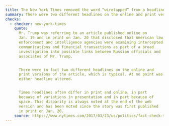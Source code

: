 ```yaml
---
title: The New York Times removed the word “wiretapped” from a headline
summary: There were two different headlines on the online and print versions, neither of which were altered.
checks:
  - checker: new-york-times
    quote:
      Mr. Trump was referring to an article published online on
      Jan. 19 and in print on Jan. 20 that disclosed that American law
      enforcement and intelligence agencies were examining intercepted
      communications and financial transactions as part of a broad
      investigation into possible links between Russian officials and
      associates of Mr. Trump.


      There were in fact two different headlines on the online and
      print versions of the article, which is typical. At no point was
      either headline altered.


      Times headlines often differ in print and online, in part
      because of variations in presentation and in part because of
      space. This disparity is always noted at the end of the web
      version and has been noted since the story was first published
      in print on Jan. 20.
    source: https://www.nytimes.com/2017/03/23/us/politics/fact-check-trump-misleads-surveillance-wiretapping.html
---
```

